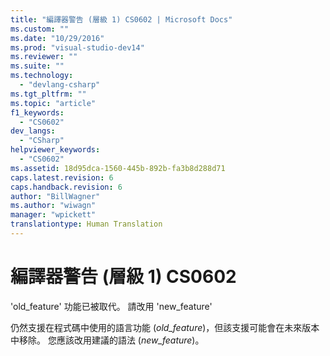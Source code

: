 ```yaml
---
title: "編譯器警告 (層級 1) CS0602 | Microsoft Docs"
ms.custom: ""
ms.date: "10/29/2016"
ms.prod: "visual-studio-dev14"
ms.reviewer: ""
ms.suite: ""
ms.technology: 
  - "devlang-csharp"
ms.tgt_pltfrm: ""
ms.topic: "article"
f1_keywords: 
  - "CS0602"
dev_langs: 
  - "CSharp"
helpviewer_keywords: 
  - "CS0602"
ms.assetid: 18d95dca-1560-445b-892b-fa3b8d288d71
caps.latest.revision: 6
caps.handback.revision: 6
author: "BillWagner"
ms.author: "wiwagn"
manager: "wpickett"
translationtype: Human Translation
---
```

# 編譯器警告 (層級 1) CS0602
'old\_feature' 功能已被取代。 請改用 'new\_feature'  
  
 仍然支援在程式碼中使用的語言功能 \(*old\_feature*\)，但該支援可能會在未來版本中移除。 您應該改用建議的語法 \(*new\_feature*\)。